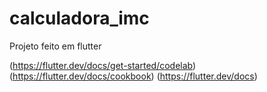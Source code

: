# calculadora_imc

Projeto feito em flutter



(https://flutter.dev/docs/get-started/codelab)
(https://flutter.dev/docs/cookbook)
(https://flutter.dev/docs)
